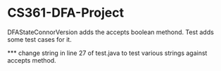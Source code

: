 # CS361-DFA-Project

DFAStateConnorVersion adds the accepts boolean methond. Test adds some test cases for it.

*** change string in line 27 of test.java to test various strings against accepts method.
